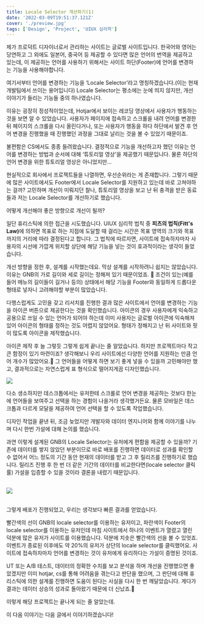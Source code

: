```yaml
---
title: Locale Selector 개선하기(1)
date: '2022-03-09T19:51:37.121Z'
cover: './preview.jpg'
tags: ['Design', 'Project', 'UIUX 심리학']
---
```



제가 프로덕트 디자이너로서 관리하는 사이트는 글로벌 사이트입니다.
한국어와 영어는 당연하고 그 외에도 일본어, 중국어 등 제공할 수 있다면 많은 언어의 번역을 제공하고 있는데, 이 제공하는 언어를 사용하기 위해서는 사이트 하단(Footer)에 언어를 변경하는 기능을 사용해야합니다.

여기서부터 언어를 변경하는 기능을 ‘Locale Selector’라고 명칭하겠습니다.(이는 현재 개발팀에서 쓰이는 용어입니다) Locale Selector는 평소에는 눈에 띄지 않지만, 개선 이야기가 들리는 기능들 중의 하나였습니다.

이유는 굉장히 정성적이었는데, Hotjar에서 보이는 레코딩 영상에서 사용자가 행동하는 것을 보면 알 수 있었습니다. 사용자가 페이지에 접속하고 스크롤을 내려 언어를 변경한 뒤 페이지의 스크롤을 다시 올린다거나, 또는 사용자가 행동을 하다 하단에서 발견 후 언어 변경을 진행했을 때 진행했던 과정을 그대로 날리는 것을 볼 수 있었기 때문이죠.

불편함은 CS에서도 종종 들려왔습니다. 결정적으로 기능을 개선하고자 했던 이유는 언어를 변경하는 방법과 순서에 대해 ‘튜토리얼 영상'을 제공했기 때문입니다. 물론 하단의 언어 변경을 위한 튜토리얼 영상은 아니었지만...


현실적으로 회사에서 프로젝트들을 나열하면, 우선순위라는 게 존재합니다. 그렇기 때문에 많은 사이트에서도 Footer에서 Locale Selector를 지원하고 있는데 바로 고쳐야하는 걸까? 고민하며 개선이 미뤄지던 찰나, 튜토리얼 영상을 보고 난 뒤 충격을 받은 동료들과 저는 Locale Selector를 개선하기로 했습니다.

어떻게 개선해야 좋은 방향으로 개선이 될까?

일단 휴리스틱에 의한 접근을 시도했습니다.
UIUX 심리학 법칙 중 <b>피츠의 법칙(Fitt's Law)</b>에 의하면 목표로 하는 지점에 도달할 때 걸리는 시간은 목표 영역의 크기와 목표까지의 거리에 따라 결정된다고 합니다. 그 법칙에 따르자면, 사이트에 접속하자마자 사용자의 시선에 가깝게 위치할 상단에 해당 기능을 넣는 것이 효과적이라는 생각이 들었습니다.

개선 방향을 정한 후, 설계를 시작했는데요. 막상 설계를 시작하려니 쉽지는 않았습니다. 이유는 GNB의 가로 길이와 세로 길이는 정해져 있기 때문이었죠. 🥲 조건이 있는(예를 들어 메뉴의 길이들이 길거나 등의) 상태에서 해당 기능을 Footer와 동일하게 드롭다운 형태로 넣자니 고려해야할 부분이 많았습니다.

다행스럽게도 고민을 갖고 리서치를 진행한 결과 많은 사이트에서 언어를 변경하는 기능을 아이콘 버튼으로 제공한다는 것을 확인했습니다. 아이콘의 경우 사용자에게 익숙하고 공용으로 쓰일 수 있는 언어가 되어야 하는데 이미 사용자는 글로벌 아이콘에 익숙해져 있어 아이콘의 형태를 정하는 것도 어렵지 않았어요. 형태가 정해지고 난 뒤 사이트와 핏이 많도록 아이콘을 제작했습니다.

아이콘 제작 후 늘 그렇듯 그렇게 쉽게 끝나는 줄 알았습니다. 하지만 프로젝트마다 작고 큰 함정이 있기 마련이죠? 생각해보니 우리 사이트에선 다양한 언어를 지원하는 만큼 언어 개수가 많았어요.🥲 그 언어들을 어떻게 하면 보기 좋게 넣을 수 있을까 고민해야만 했고, 결과적으로는 자연스럽게 표 형식으로 떨어지게끔 디자인했습니다.

<img style="max-width:560px;" src="/modal.png"/><br/>

다소 생소하지만 데스크톱에서는 유저한테 스크롤로 언어 변경을 제공하는 것보다 한눈에 언어들을 보여주고 선택을 하는 경험이 나을거라 생각했거든요. 물론 모바일은 데스크톱과 다르게 모달을 제공하여 언어 선택을 할 수 있도록 작업했습니다.

디자인 작업을 끝낸 뒤, 조금 늦었지만 개발자와 데이터 엔지니어와 함께 이야기를 나누며 다시 한번 가설에 대해 논의를 했습니다.

과연 이렇게 설계된 GNB의 Locale Selector는 유저에게 편함을 제공할 수 있을까? 기존에 데이터를 쌓지 않았던 부분이므로 바로 배포를 진행하면 데이터로 성과를 확인할 수 없어서 어느 정도의 기간 동안 현재의 데이터를 받고 그 후 릴리즈를 진행하기로 했습니다. 릴리즈 진행 후 한 번 더 같은 기간의 데이터를 비교한다면(locale selector 클릭률) 가설을 입증할 수 있을 것이라 결론을 내렸기 때문입니다.

<br/>
<img src="/mixpanel.png"/>
<br/>
<br/>

그렇게 배포가 진행되었고, 우리는 생각보다 빠른 결과를 얻었습니다.

빨간색의 선이 GNB의 locale selector를 이용하는 유저이고, 파란색이 Footer의 locale selector를 이용하는 유저인데 마침 사이트에서 하나의 이벤트가 열렸고 열린 덕분에 많은 유저가 사이트를 이용했습니다. 덕분에 치솟은 빨간색의 선을 볼 수 있엇죠. 이벤트가 종료된 이후에도 약 20%의 유저가 상단의 locale selector를 클릭했어요. 사이트에 접속하자마자 언어를 변경하는 것이 유저에게 유리하다는 가설이 증명된 것이죠.

UT 또는 A/B 테스트, 데이터의 정확한 수치를 보고 분석을 하며 개선을 진행했으면 좋았겠지만 이미 hotjar, cs를 통해 어려움을 겪는다고 판단을 했으며, 그 판단에 대해 휴리스틱에 의한 설계를 진행하면 도움이 된다는 사실을 다시 한 번 깨달았습니다. 게다가 결과는 데이터 상승의 성과로 돌아왔기 때문에 더 신났죠.🥳

이렇게 해당 프로젝트는 끝나게 되는 줄 알았는데.

이 다음 이야기는 다음 글에서 이야기하겠습니다!

<style>
    .gatsby-resp-image-wrapper{max-width:80% !important}
</style>